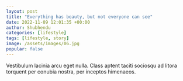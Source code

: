 ```yaml
---
layout: post
title: "Everything has beauty, but not everyone can see"
date: 2022-11-09 12:01:35 +00:00
author: Shubhendu
categories: [lifestyle]
tags: [lifestyle, story]
image: /assets/images/06.jpg
popular: false
---
```

Vestibulum lacinia arcu eget nulla. Class aptent taciti sociosqu ad litora torquent per conubia nostra, per inceptos himenaeos.